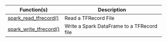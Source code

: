 

Function(s) | Description
------------- |----------------
[spark_read_tfrecord()](/packages/sparktf/reference/spark_read_tfrecord.html) | Read a TFRecord File
[spark_write_tfrecord()](/packages/sparktf/reference/spark_write_tfrecord.html) | Write a Spark DataFrame to a TFRecord file

